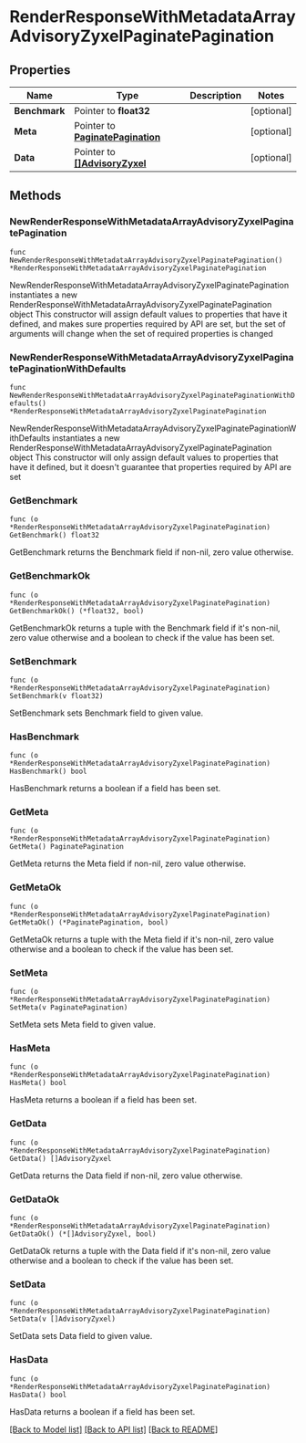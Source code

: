 # RenderResponseWithMetadataArrayAdvisoryZyxelPaginatePagination

## Properties

Name | Type | Description | Notes
------------ | ------------- | ------------- | -------------
**Benchmark** | Pointer to **float32** |  | [optional] 
**Meta** | Pointer to [**PaginatePagination**](PaginatePagination.md) |  | [optional] 
**Data** | Pointer to [**[]AdvisoryZyxel**](AdvisoryZyxel.md) |  | [optional] 

## Methods

### NewRenderResponseWithMetadataArrayAdvisoryZyxelPaginatePagination

`func NewRenderResponseWithMetadataArrayAdvisoryZyxelPaginatePagination() *RenderResponseWithMetadataArrayAdvisoryZyxelPaginatePagination`

NewRenderResponseWithMetadataArrayAdvisoryZyxelPaginatePagination instantiates a new RenderResponseWithMetadataArrayAdvisoryZyxelPaginatePagination object
This constructor will assign default values to properties that have it defined,
and makes sure properties required by API are set, but the set of arguments
will change when the set of required properties is changed

### NewRenderResponseWithMetadataArrayAdvisoryZyxelPaginatePaginationWithDefaults

`func NewRenderResponseWithMetadataArrayAdvisoryZyxelPaginatePaginationWithDefaults() *RenderResponseWithMetadataArrayAdvisoryZyxelPaginatePagination`

NewRenderResponseWithMetadataArrayAdvisoryZyxelPaginatePaginationWithDefaults instantiates a new RenderResponseWithMetadataArrayAdvisoryZyxelPaginatePagination object
This constructor will only assign default values to properties that have it defined,
but it doesn't guarantee that properties required by API are set

### GetBenchmark

`func (o *RenderResponseWithMetadataArrayAdvisoryZyxelPaginatePagination) GetBenchmark() float32`

GetBenchmark returns the Benchmark field if non-nil, zero value otherwise.

### GetBenchmarkOk

`func (o *RenderResponseWithMetadataArrayAdvisoryZyxelPaginatePagination) GetBenchmarkOk() (*float32, bool)`

GetBenchmarkOk returns a tuple with the Benchmark field if it's non-nil, zero value otherwise
and a boolean to check if the value has been set.

### SetBenchmark

`func (o *RenderResponseWithMetadataArrayAdvisoryZyxelPaginatePagination) SetBenchmark(v float32)`

SetBenchmark sets Benchmark field to given value.

### HasBenchmark

`func (o *RenderResponseWithMetadataArrayAdvisoryZyxelPaginatePagination) HasBenchmark() bool`

HasBenchmark returns a boolean if a field has been set.

### GetMeta

`func (o *RenderResponseWithMetadataArrayAdvisoryZyxelPaginatePagination) GetMeta() PaginatePagination`

GetMeta returns the Meta field if non-nil, zero value otherwise.

### GetMetaOk

`func (o *RenderResponseWithMetadataArrayAdvisoryZyxelPaginatePagination) GetMetaOk() (*PaginatePagination, bool)`

GetMetaOk returns a tuple with the Meta field if it's non-nil, zero value otherwise
and a boolean to check if the value has been set.

### SetMeta

`func (o *RenderResponseWithMetadataArrayAdvisoryZyxelPaginatePagination) SetMeta(v PaginatePagination)`

SetMeta sets Meta field to given value.

### HasMeta

`func (o *RenderResponseWithMetadataArrayAdvisoryZyxelPaginatePagination) HasMeta() bool`

HasMeta returns a boolean if a field has been set.

### GetData

`func (o *RenderResponseWithMetadataArrayAdvisoryZyxelPaginatePagination) GetData() []AdvisoryZyxel`

GetData returns the Data field if non-nil, zero value otherwise.

### GetDataOk

`func (o *RenderResponseWithMetadataArrayAdvisoryZyxelPaginatePagination) GetDataOk() (*[]AdvisoryZyxel, bool)`

GetDataOk returns a tuple with the Data field if it's non-nil, zero value otherwise
and a boolean to check if the value has been set.

### SetData

`func (o *RenderResponseWithMetadataArrayAdvisoryZyxelPaginatePagination) SetData(v []AdvisoryZyxel)`

SetData sets Data field to given value.

### HasData

`func (o *RenderResponseWithMetadataArrayAdvisoryZyxelPaginatePagination) HasData() bool`

HasData returns a boolean if a field has been set.


[[Back to Model list]](../README.md#documentation-for-models) [[Back to API list]](../README.md#documentation-for-api-endpoints) [[Back to README]](../README.md)


